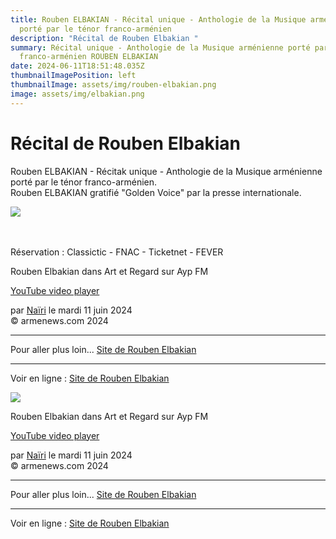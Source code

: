 ```yaml
---
title: Rouben ELBAKIAN - Récital unique - Anthologie de la Musique arménienne
  porté par le ténor franco-arménien
description: "Récital de Rouben Elbakian "
summary: Récital unique - Anthologie de la Musique arménienne porté par le ténor
  franco-arménien ROUBEN ELBAKIAN
date: 2024-06-11T18:51:48.035Z
thumbnailImagePosition: left
thumbnailImage: assets/img/rouben-elbakian.png
image: assets/img/elbakian.png
---
```

<!--StartFragment-->

# Récital de Rouben Elbakian

Rouben ELBAKIAN - Récitak unique - Anthologie de la Musique arménienne porté par le ténor franco-arménien.\
R﻿ouben ELBAKIAN gratifié "Golden Voice" par la presse internationale.

![](assets/img/elbakian.jpg)

\
\
R﻿éservation : Classictic - FNAC - Ticketnet - FEVER

Rouben Elbakian dans Art et Regard sur Ayp FM

[YouTube video player](https://www.youtube.com/embed/q0wy_rXaGHY?si=jpbFBKa-Ecq6GF4v)

par [Naïri](https://www.armenews.com/spip.php?page=auteur&id_auteur=475) le mardi 11 juin 2024\
© armenews.com 2024

- - -

Pour aller plus loin... [Site de Rouben Elbakian](http://www.rouben-elbakian.com/)

- - -

Voir en ligne : [Site de Rouben Elbakian](http://www.rouben-elbakian.com/)

<!--EndFragment-->

![](https://www.armenews.com/IMG/arton116828.png)

Rouben Elbakian dans Art et Regard sur Ayp FM

[YouTube video player](https://www.youtube.com/embed/q0wy_rXaGHY?si=jpbFBKa-Ecq6GF4v)

par [Naïri](https://www.armenews.com/spip.php?page=auteur&id_auteur=475) le mardi 11 juin 2024\
© armenews.com 2024

- - -

Pour aller plus loin... [Site de Rouben Elbakian](http://www.rouben-elbakian.com/)

- - -

Voir en ligne : [Site de Rouben Elbakian](http://www.rouben-elbakian.com/)

<!--EndFragment-->